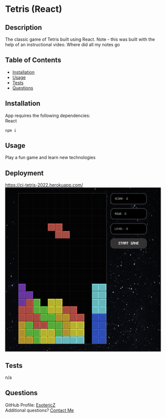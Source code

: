 # Tetris (React)

## Description 
The classic game of Tetris built using React. Note - this was built with the help of an instructional video.
Where did all my notes go

## Table of Contents
- [Installation](#Installation)
- [Usage](#Usage)
- [Tests](#Tests)
- [Questions](#Questions)

## Installation
App requires the following dependencies:  
React  
  
```
npm i
```

## Usage
Play a fun game and learn new technologies  

## Deployment
https://cj-tetris-2022.herokuapp.com/  
![Alt text](/public/screenshot.png?raw=true "Screenshot")  

## Tests
n/a

## Questions
GitHub Profile: [EsotericZ](https://www.github.com/EsotericZ)  
Additional questions? [Contact Me](mailto:cjsand03@gmail.com)
